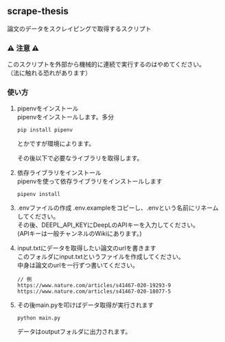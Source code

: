 ## scrape-thesis
論文のデータをスクレイピングで取得するスクリプト

### :warning: 注意 :warning:
このスクリプトを外部から機械的に連続で実行するのはやめてください。  
（法に触れる恐れがあります）

### 使い方
1. pipenvをインストール  
    pipenvをインストールします。多分
    ```shell script
    pip install pipenv
    ```
    とかですが環境によります。
    
    その後以下で必要なライブラリを取得します。
    
1. 依存ライブラリをインストール  
    pipenvを使って依存ライブラリをインストールします
    ```shell script
    pipenv install
    ```
1. .envファイルの作成
    .env.exampleをコピーし、.envという名前にリネームしてください。  
    その後、DEEPL_API_KEYにDeepLのAPIキーを入力してください。  
    (APIキーは一般チャンネルのWikiにあります。)
    
1. input.txtにデータを取得したい論文のurlを書きます  
    このフォルダにinput.txtというファイルを作成してください。  
    中身は論文のurlを一行ずつ書いてください。
    ```
    // 例
    https://www.nature.com/articles/s41467-020-19293-9
    https://www.nature.com/articles/s41467-020-18077-5
    ```

1. その後main.pyを叩けばデータ取得が実行されます
    ```shell script
    python main.py
    ```
    データはoutputフォルダに出力されます。
